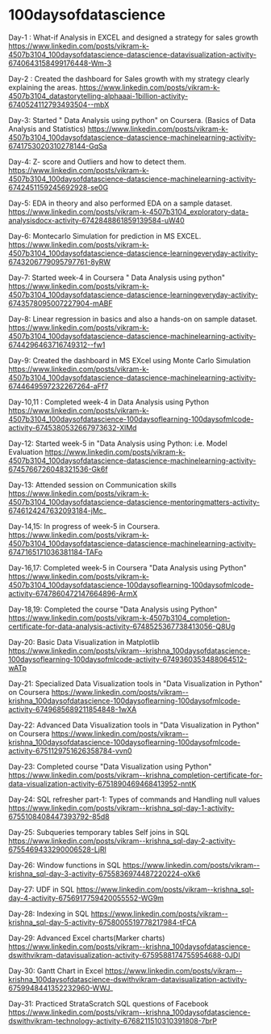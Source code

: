 # 100daysofdatascience

Day-1 : What-if Analysis in EXCEL and designed a strategy for sales growth
https://www.linkedin.com/posts/vikram-k-4507b3104_100daysofdatascience-datascience-datavisualization-activity-6740643158499176448-Wm-3

Day-2 : Created the dashboard for Sales growth with my strategy clearly explaining the areas.
https://www.linkedin.com/posts/vikram-k-4507b3104_datastorytelling-alphaaai-1billion-activity-6740524112793493504--mbX

Day-3: Started " Data Analysis using python" on Coursera.  (Basics of Data Analysis and Statistics)
https://www.linkedin.com/posts/vikram-k-4507b3104_100daysofdatascience-datascience-machinelearning-activity-6741753020310278144-GqSa

Day-4: Z- score and Outliers and how to detect them.
https://www.linkedin.com/posts/vikram-k-4507b3104_100daysofdatascience-datascience-machinelearning-activity-6742451159245692928-se0G

Day-5: EDA in theory and also performed EDA on a sample dataset.
https://www.linkedin.com/posts/vikram-k-4507b3104_exploratory-data-analysisdocx-activity-6742848861859139584-uW40

Day-6: Montecarlo Simulation for prediction in MS EXCEL. 
https://www.linkedin.com/posts/vikram-k-4507b3104_100daysofdatascience-datascience-learningeveryday-activity-6743206779095797761-8yRW

Day-7: Started week-4 in Coursera " Data Analysis using python"
https://www.linkedin.com/posts/vikram-k-4507b3104_100daysofdatascience-datascience-learningeveryday-activity-6743578095007227904-mABF

Day-8:  Linear regression in basics and also a hands-on on sample dataset.
https://www.linkedin.com/posts/vikram-k-4507b3104_100daysofdatascience-datascience-machinelearning-activity-6744296463716749312--fw1

Day-9: Created the dashboard in MS EXcel using Monte Carlo Simulation
https://www.linkedin.com/posts/vikram-k-4507b3104_100daysofdatascience-datascience-machinelearning-activity-6744649597232267264-aFf7

Day-10,11 : Completed week-4 in Data Analysis using Python
https://www.linkedin.com/posts/vikram-k-4507b3104_100daysofdatascience-100daysoflearning-100daysofmlcode-activity-6745380532667973632-XlMd

Day-12: Started week-5 in "Data Analysis using Python: i.e. Model Evaluation
https://www.linkedin.com/posts/vikram-k-4507b3104_100daysofdatascience-datascience-machinelearning-activity-6745766726048321536-Gk6f

Day-13: Attended session on Communication skills
https://www.linkedin.com/posts/vikram-k-4507b3104_100daysofdatascience-datascience-mentoringmatters-activity-6746124247632093184-jMc_

Day-14,15: In progress of week-5 in Coursera.
https://www.linkedin.com/posts/vikram-k-4507b3104_100daysofdatascience-datascience-machinelearning-activity-6747165171036381184-TAFo

Day-16,17: Completed week-5 in Coursera "Data Analysis using Python"
https://www.linkedin.com/posts/vikram-k-4507b3104_100daysofdatascience-100daysoflearning-100daysofmlcode-activity-6747860472147664896-ArmX

Day-18,19: Completed the course "Data Analysis using Python"
https://www.linkedin.com/posts/vikram-k-4507b3104_completion-certificate-for-data-analysis-activity-6748525367738413056-Q8Ug

Day-20: Basic Data Visualization in Matplotlib
https://www.linkedin.com/posts/vikram--krishna_100daysofdatascience-100daysoflearning-100daysofmlcode-activity-6749360353488064512-wATp

Day-21: Specialized Data Visualization tools in "Data Visualization in Python" on Coursera
https://www.linkedin.com/posts/vikram--krishna_100daysofdatascience-100daysoflearning-100daysofmlcode-activity-6749685689211854848-1wXA

Day-22: Advanced Data Visualization tools in "Data Visualization in Python" on Coursera
https://www.linkedin.com/posts/vikram--krishna_100daysofdatascience-100daysoflearning-100daysofmlcode-activity-6751129751626358784-vvn0

Day-23: Completed course "Data Visualization using Python" 
https://www.linkedin.com/posts/vikram--krishna_completion-certificate-for-data-visualization-activity-6751890469468413952-nntK

Day-24: SQL refresher part-1: Types of commands and Handling null values
https://www.linkedin.com/posts/vikram--krishna_sql-day-1-activity-6755108408447393792-85d8

Day-25: Subqueries temporary tables Self joins in SQL
https://www.linkedin.com/posts/vikram--krishna_sql-day-2-activity-6755469433290006528-LjRl

Day-26: Window functions in SQL
https://www.linkedin.com/posts/vikram--krishna_sql-day-3-activity-6755836974487220224-oXk6

Day-27: UDF in SQL
https://www.linkedin.com/posts/vikram--krishna_sql-day-4-activity-6756917759420055552-WG9m

Day-28: Indexing in SQL
https://www.linkedin.com/posts/vikram--krishna_sql-day-5-activity-6758005519778217984-tFCA

Day-29: Advanced Excel charts(Marker charts)
https://www.linkedin.com/posts/vikram--krishna_100daysofdatascience-dswithvikram-datavisualization-activity-6759588174755954688-0JDI

Day-30: Gantt Chart in Excel
https://www.linkedin.com/posts/vikram--krishna_100daysofdatascience-dswithvikram-datavisualization-activity-6759948441352232960-WWJ_

Day-31: Practiced StrataScratch SQL questions of Facebook
https://www.linkedin.com/posts/vikram--krishna_100daysofdatascience-dswithvikram-technology-activity-6768211510310391808-7brP
